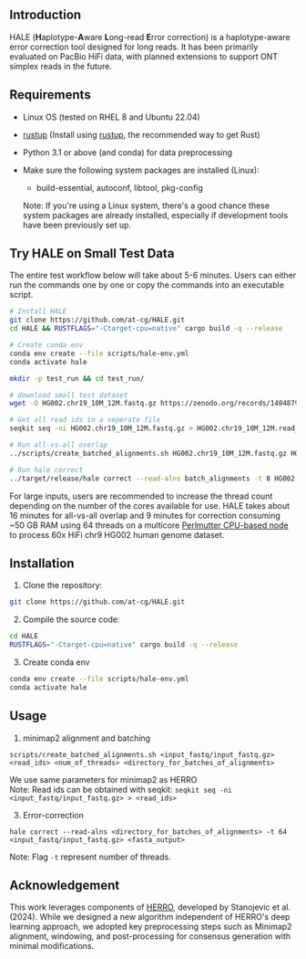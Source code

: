 ## <a name="intro"></a>Introduction

HALE (**H**aplotype-**A**ware **L**ong-read **E**rror correction) is a haplotype-aware error correction tool designed for long reads. It has been primarily evaluated on PacBio HiFi data, with planned extensions to support ONT simplex reads in the future. 


## <a name="requirements"></a> Requirements
- Linux OS (tested on RHEL 8 and Ubuntu 22.04)
- [rustup](https://rustup.rs/) (Install using [rustup](https://rustup.rs/), the recommended way to get Rust)
- Python 3.1 or above (and conda) for data preprocessing

  <!-- ### <a name="sys-requirements"></a> System Requirements -->
- Make sure the following system packages are installed (Linux):
  <!-- - build-essential (build-essential includes g++, make and standard headers like libc6-dev)
  - autoconf 
  - libtool 
  - pkg-config -->
  - build-essential, autoconf, libtool, pkg-config

  Note: If you're using a Linux system, there's a good chance these system packages are already installed, especially if development tools have been previously set up.

  <!-- ```bash
  sudo apt update
  sudo apt install build-essential autoconf libtool pkg-config
  ``` -->



## <a name="started"></a>Try HALE on Small Test Data
The entire test workflow below will take about 5-6 minutes. Users can either run the commands one by one or copy the commands into an executable script.

```sh
# Install HALE 
git clone https://github.com/at-cg/HALE.git
cd HALE && RUSTFLAGS="-Ctarget-cpu=native" cargo build -q --release

# Create conda env
conda env create --file scripts/hale-env.yml
conda activate hale

mkdir -p test_run && cd test_run/

# download small test dataset
wget -O HG002.chr19_10M_12M.fastq.gz https://zenodo.org/records/14048797/files/HG002.chr19_10M_12M.fastq.gz?download=1

# Get all read ids in a seperate file
seqkit seq -ni HG002.chr19_10M_12M.fastq.gz > HG002.chr19_10M_12M.read_ids

# Run all-vs-all overlap
../scripts/create_batched_alignments.sh HG002.chr19_10M_12M.fastq.gz HG002.chr19_10M_12M.read_ids 8 batch_alignments

# Run hale correct
../target/release/hale correct --read-alns batch_alignments -t 8 HG002.chr19_10M_12M.fastq.gz HG002.chr19_10M_12M_corrected.fa

```
For large inputs, users are recommended to increase the thread count depending on the number of the cores available for use. HALE takes about 16 minutes for all-vs-all overlap and 9 minutes for correction consuming ~50 GB RAM using 64 threads on a multicore [Perlmutter CPU-based node](https://docs.nersc.gov/systems/perlmutter/architecture/) to process 60x HiFi chr9 HG002 human genome dataset.




## <a name="install"></a>Installation

1. Clone the repository:
```sh
git clone https://github.com/at-cg/HALE.git
```

2. Compile the source code:
```sh
cd HALE
RUSTFLAGS="-Ctarget-cpu=native" cargo build -q --release
```

3. Create conda env
```sh
conda env create --file scripts/hale-env.yml
conda activate hale
```


##  <a name="usage"></a>Usage

1. minimap2 alignment and batching
```shell
scripts/create_batched_alignments.sh <input_fastq/input_fastq.gz> <read_ids> <num_of_threads> <directory_for_batches_of_alignments> 
```
We use same parameters for minimap2 as HERRO <br>
Note: Read ids can be obtained with seqkit: ```seqkit seq -ni <input_fastq/input_fastq.gz> > <read_ids>```

3. Error-correction
```shell
hale correct --read-alns <directory_for_batches_of_alignments> -t 64 <input_fastq/input_fastq.gz> <fasta_output> 
```
Note: Flag ```-t``` represent number of threads.




##  <a name="ack"></a>Acknowledgement

This work leverages components of [HERRO](https://github.com/lbcb-sci/herro), developed by Stanojevic et al. (2024). While we designed a new algorithm independent of HERRO's deep learning approach, we adopted key preprocessing steps such as Minimap2 alignment, windowing, and post-processing for consensus generation with minimal modifications. 







